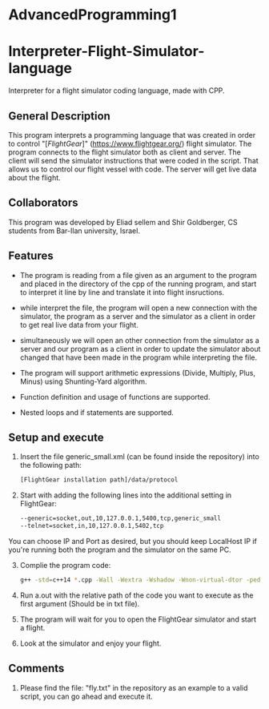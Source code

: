 # AdvancedProgramming1
# Interpreter-Flight-Simulator-language
Interpreter for a flight simulator coding language, made with CPP. 

## General Description

This program interprets a programming language that was created in order to control "[_FlightGear_]" (https://www.flightgear.org/) flight simulator. 
The program connects to the flight simulator both as client and server.
The client will send the simulator instructions that were coded in the script. That allows us to control our flight vessel with code.
The server will get live data about the flight. 

## Collaborators

This program was developed by Eliad sellem and Shir Goldberger, CS students from Bar-Ilan university, Israel.


## Features

- The program is reading from a file given as an argument to the program and placed in the directory of the
cpp of the running program, and start to interpret it line by line and translate it into flight insructions.

- while interpret the file, the program will open a new connection with the simulator, the program as a server and the
simulator as a client in order to get real live data from your flight.

- simultaneously we will open an other connection from the simulator as a server and our program as a client in order to
update the simulator about changed that have been made in the program while interpreting the file.

- The program will support arithmetic expressions (Divide, Multiply, Plus, Minus) using Shunting-Yard algorithm.

- Function definition and usage of functions are supported.

- Nested loops and if statements are supported.

## Setup and execute

1. Insert the file generic_small.xml (can be found inside the repository) into the following path:
    ```bash
    [FlightGear installation path]/‫‪data/protocol
    ```

2. Start with adding the following lines into the additional setting in FlightGear:

    ```bash
    --generic=socket,out,10,127.0.0.1,5400,tcp,generic_small
    --telnet=socket,in,10,127.0.0.1,5402,tcp
    ```
You can choose IP and Port as desired, but you should keep LocalHost IP if you're running both the program and the simulator on the same PC.

3. Complie the program code:

    ```bash
    g++ -std=c++14 *.cpp -Wall -Wextra -Wshadow -Wnon-virtual-dtor -pedantic -o a.out -pthread
    ```

4. Run a.out with the relative path of the code you want to execute as the first argument (Should be in txt file).

5. The program will wait for you to open the FlightGear simulator and start a flight.

6. Look at the simulator and enjoy your flight.

## Comments

1. Please find the file: "fly.txt" in the repository as an example to a valid script, you can go ahead and execute it.

